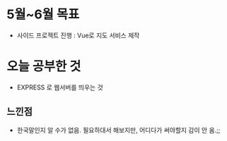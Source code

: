 # 5월~6월 목표 
 - 사이드 프로젝트 진행 : Vue로 지도 서비스 제작 

# 오늘 공부한 것
  - EXPRESS 로 웹서버를 띄우는 것

 ## 느낀점
  - 한국말인지 알 수가 없음.
    필요하대서 해보지만, 어디다가 써야할지 감이 안 옴.;;

